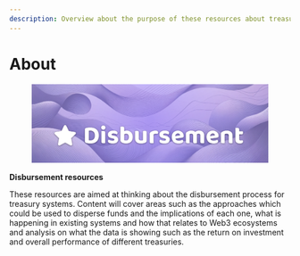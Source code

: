 ```yaml
---
description: Overview about the purpose of these resources about treasury disbursement
---
```


# About

<figure><img src=".gitbook/assets/disbursement-header-generated.png" alt=""><figcaption></figcaption></figure>



**Disbursement resources**

These resources are aimed at thinking about the disbursement process for treasury systems. Content will cover areas such as the approaches which could be used to disperse funds and the implications of each one, what is happening in existing systems and how that relates to Web3 ecosystems and analysis on what the data is showing such as the return on investment and overall performance of different treasuries.

